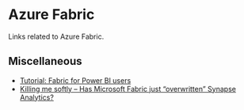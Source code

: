 # Azure Fabric
Links related to Azure Fabric.

## Miscellaneous
- [Tutorial: Fabric for Power BI users](https://learn.microsoft.com/en-us/power-bi/fundamentals/fabric-get-started)
- [Killing me softly – Has Microsoft Fabric just “overwritten” Synapse Analytics?](https://data-mozart.com/killing-me-softly-has-microsoft-fabric-just-overwritten-synapse-analytics/)
